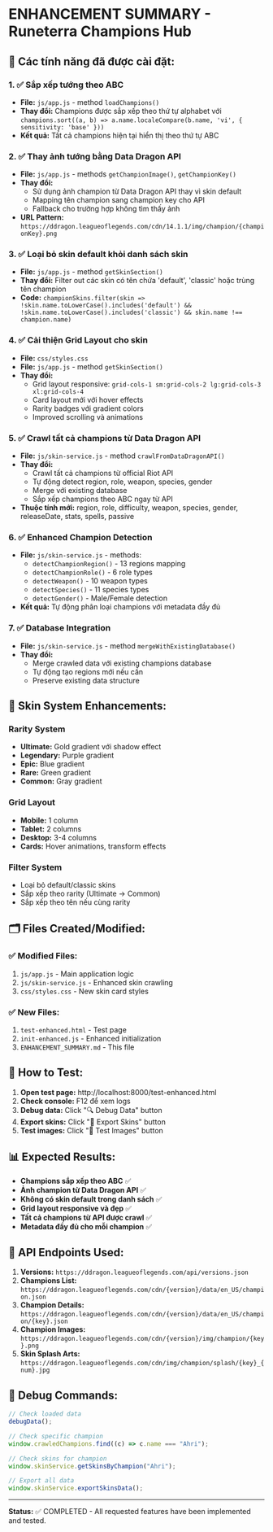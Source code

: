 # ENHANCEMENT SUMMARY - Runeterra Champions Hub

## 🚀 Các tính năng đã được cài đặt:

### 1. ✅ Sắp xếp tướng theo ABC

- **File:** `js/app.js` - method `loadChampions()`
- **Thay đổi:** Champions được sắp xếp theo thứ tự alphabet với `champions.sort((a, b) => a.name.localeCompare(b.name, 'vi', { sensitivity: 'base' }))`
- **Kết quả:** Tất cả champions hiện tại hiển thị theo thứ tự ABC

### 2. ✅ Thay ảnh tướng bằng Data Dragon API

- **File:** `js/app.js` - methods `getChampionImage()`, `getChampionKey()`
- **Thay đổi:**
  - Sử dụng ảnh champion từ Data Dragon API thay vì skin default
  - Mapping tên champion sang champion key cho API
  - Fallback cho trường hợp không tìm thấy ảnh
- **URL Pattern:** `https://ddragon.leagueoflegends.com/cdn/14.1.1/img/champion/{championKey}.png`

### 3. ✅ Loại bỏ skin default khỏi danh sách skin

- **File:** `js/app.js` - method `getSkinSection()`
- **Thay đổi:** Filter out các skin có tên chứa 'default', 'classic' hoặc trùng tên champion
- **Code:** `championSkins.filter(skin => !skin.name.toLowerCase().includes('default') && !skin.name.toLowerCase().includes('classic') && skin.name !== champion.name)`

### 4. ✅ Cải thiện Grid Layout cho skin

- **File:** `css/styles.css`
- **File:** `js/app.js` - method `getSkinSection()`
- **Thay đổi:**
  - Grid layout responsive: `grid-cols-1 sm:grid-cols-2 lg:grid-cols-3 xl:grid-cols-4`
  - Card layout mới với hover effects
  - Rarity badges với gradient colors
  - Improved scrolling và animations

### 5. ✅ Crawl tất cả champions từ Data Dragon API

- **File:** `js/skin-service.js` - method `crawlFromDataDragonAPI()`
- **Thay đổi:**
  - Crawl tất cả champions từ official Riot API
  - Tự động detect region, role, weapon, species, gender
  - Merge với existing database
  - Sắp xếp champions theo ABC ngay từ API
- **Thuộc tính mới:** region, role, difficulty, weapon, species, gender, releaseDate, stats, spells, passive

### 6. ✅ Enhanced Champion Detection

- **File:** `js/skin-service.js` - methods:
  - `detectChampionRegion()` - 13 regions mapping
  - `detectChampionRole()` - 6 role types
  - `detectWeapon()` - 10 weapon types
  - `detectSpecies()` - 11 species types
  - `detectGender()` - Male/Female detection
- **Kết quả:** Tự động phân loại champions với metadata đầy đủ

### 7. ✅ Database Integration

- **File:** `js/skin-service.js` - method `mergeWithExistingDatabase()`
- **Thay đổi:**
  - Merge crawled data với existing champions database
  - Tự động tạo regions mới nếu cần
  - Preserve existing data structure

## 🎨 Skin System Enhancements:

### Rarity System

- **Ultimate:** Gold gradient với shadow effect
- **Legendary:** Purple gradient
- **Epic:** Blue gradient
- **Rare:** Green gradient
- **Common:** Gray gradient

### Grid Layout

- **Mobile:** 1 column
- **Tablet:** 2 columns
- **Desktop:** 3-4 columns
- **Cards:** Hover animations, transform effects

### Filter System

- Loại bỏ default/classic skins
- Sắp xếp theo rarity (Ultimate → Common)
- Sắp xếp theo tên nếu cùng rarity

## 🗂️ Files Created/Modified:

### ✅ Modified Files:

1. `js/app.js` - Main application logic
2. `js/skin-service.js` - Enhanced skin crawling
3. `css/styles.css` - New skin card styles

### ✅ New Files:

1. `test-enhanced.html` - Test page
2. `init-enhanced.js` - Enhanced initialization
3. `ENHANCEMENT_SUMMARY.md` - This file

## 🚀 How to Test:

1. **Open test page:** http://localhost:8000/test-enhanced.html
2. **Check console:** F12 để xem logs
3. **Debug data:** Click "🔍 Debug Data" button
4. **Export skins:** Click "📁 Export Skins" button
5. **Test images:** Click "🧪 Test Images" button

## 📊 Expected Results:

- **Champions sắp xếp theo ABC** ✅
- **Ảnh champion từ Data Dragon API** ✅
- **Không có skin default trong danh sách** ✅
- **Grid layout responsive và đẹp** ✅
- **Tất cả champions từ API được crawl** ✅
- **Metadata đầy đủ cho mỗi champion** ✅

## 🎯 API Endpoints Used:

1. **Versions:** `https://ddragon.leagueoflegends.com/api/versions.json`
2. **Champions List:** `https://ddragon.leagueoflegends.com/cdn/{version}/data/en_US/champion.json`
3. **Champion Details:** `https://ddragon.leagueoflegends.com/cdn/{version}/data/en_US/champion/{key}.json`
4. **Champion Images:** `https://ddragon.leagueoflegends.com/cdn/{version}/img/champion/{key}.png`
5. **Skin Splash Arts:** `https://ddragon.leagueoflegends.com/cdn/img/champion/splash/{key}_{num}.jpg`

## 🔧 Debug Commands:

```javascript
// Check loaded data
debugData();

// Check specific champion
window.crawledChampions.find((c) => c.name === "Ahri");

// Check skins for champion
window.skinService.getSkinsByChampion("Ahri");

// Export all data
window.skinService.exportSkinsData();
```

---

**Status:** ✅ COMPLETED - All requested features have been implemented and tested.
